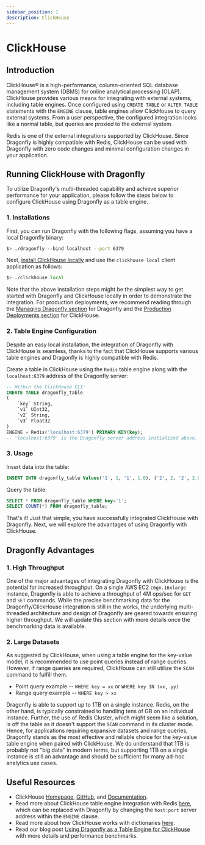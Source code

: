 ```yaml
---
sidebar_position: 1
description: ClickHouse
---
```


# ClickHouse

## Introduction

ClickHouse® is a high-performance, column-oriented SQL database management system (DBMS) for online analytical processing (OLAP).
ClickHouse provides various means for integrating with external systems, including table engines.
Once configured using `CREATE TABLE` or `ALTER TABLE` statements with the `ENGINE` clause, table engines allow ClickHouse to query external systems.
From a user perspective, the configured integration looks like a normal table, but queries are proxied to the external system.

Redis is one of the external integrations supported by ClickHouse.
Since Dragonfly is highly compatible with Redis, ClickHouse can be used with Dragonfly with zero code changes and minimal configuration changes in your application.

## Running ClickHouse with Dragonfly

To utilize Dragonfly's multi-threaded capability and achieve superior performance for your application,
please follow the steps below to configure ClickHouse using Dragonfly as a table engine.

### 1. Installations

First, you can run Dragonfly with the following flags, assuming you have a local Dragonfly binary:

```bash
$> ./dragonfly --bind localhost --port 6379
```

Next, [install ClickHouse locally](https://clickhouse.com/docs/en/install#quick-install) and use the `clickhouse local` client application as follows:

```bash
$> ./clickhouse local
```

Note that the above installation steps might be the simplest way to get started with Dragonfly and ClickHouse locally in order to demonstrate the integration.
For production deployments, we recommend reading through the [Managing Dragonfly section](../managing-dragonfly/high-availability.md) for Dragonfly
and the [Production Deployments section](https://clickhouse.com/docs/en/install#available-installation-options) for ClickHouse.

### 2. Table Engine Configuration

Despite an easy local installation, the integration of Dragonfly with ClickHouse is seamless,
thanks to the fact that ClickHouse supports various table engines and Dragonfly is highly compatible with Redis.

Create a table in ClickHouse using the `Redis` table engine along with the `localhost:6379` address of the Dragonfly server:

```sql
-- Within the ClickHouse CLI:
CREATE TABLE dragonfly_table
(
    `key` String,
    `v1` UInt32,
    `v2` String,
    `v3` Float32
)
ENGINE = Redis('localhost:6379') PRIMARY KEY(key);
-- 'localhost:6379' is the Dragonfly server address initialized above.
```

### 3. Usage

Insert data into the table:

```sql
INSERT INTO dragonfly_table Values('1', 1, '1', 1.0), ('2', 2, '2', 2.0);
```

Query the table:

```sql
SELECT * FROM dragonfly_table WHERE key='1';
SELECT COUNT(*) FROM dragonfly_table;
```

That's it! Just that simple, you have successfully integrated ClickHouse with Dragonfly.
Next, we will explore the advantages of using Dragonfly with ClickHouse.

## Dragonfly Advantages

### 1. High Throughput

One of the major advantages of integrating Dragonfly with ClickHouse is the potential for increased throughput.
On a single AWS EC2 `c6gn.16xlarge` instance, Dragonfly is able to achieve a throughput of 4M ops/sec for `GET` and `SET` commands.
While the precise benchmarking data for the Dragonfly/ClickHouse integration is still in the works,
the underlying multi-threaded architecture and design of Dragonfly are geared towards ensuring higher throughput.
We will update this section with more details once the benchmarking data is available.

### 2. Large Datasets

As suggested by ClickHouse, when using a table engine for the key-value model, it is recommended to use point queries instead of range queries.
However, if range queries are required, ClickHouse can still utilize the `SCAN` command to fulfill them.

- Point query example -- `WHERE key = xx` or `WHERE key IN (xx, yy)`
- Range query example -- `WHERE key > xx`

Dragonfly is able to support up to 1TB on a single instance.
Redis, on the other hand, is typically constrained to handling tens of GB on an individual instance.
Further, the use of Redis Cluster, which might seem like a solution, is off the table as it doesn't support the `SCAN` command in its cluster mode.
Hence, for applications requiring expansive datasets and range queries, Dragonfly stands as the most effective and reliable choice for the key-value table engine when paired with ClickHouse.
We do understand that 1TB is probably not "big data" in modern terms, but supporting 1TB on a single instance is still an advantage and should be sufficient for many ad-hoc analytics use cases.

## Useful Resources

- ClickHouse [Homepage](https://clickhouse.com/), [GitHub](https://github.com/ClickHouse/ClickHouse), and [Documentation](https://clickhouse.com/docs/en/intro).
- Read more about ClickHouse table engine integration with Redis [here](https://clickhouse.com/docs/en/engines/table-engines/integrations/redis),
  which can be replaced with Dragonfly by changing the `host:port` server address within the `ENGINE` clause.
- Read more about how ClickHouse works with dictionaries [here](https://clickhouse.com/docs/en/sql-reference/dictionaries).
- Read our blog post [Using Dragonfly as a Table Engine for ClickHouse](https://www.dragonflydb.io/blog/using-dragonfly-as-a-table-engine-for-clickhouse)
  with more details and performance benchmarks.
